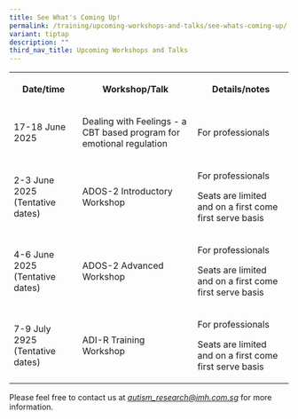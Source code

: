 ```yaml
---
title: See What's Coming Up!
permalink: /training/upcoming-workshops-and-talks/see-whats-coming-up/
variant: tiptap
description: ""
third_nav_title: Upcoming Workshops and Talks
---
```

<table style="minWidth: 75px">
<colgroup>
<col>
<col>
<col>
</colgroup>
<tbody>
<tr>
<th rowspan="1" colspan="1">
<p>Date/time</p>
</th>
<th rowspan="1" colspan="1">
<p>Workshop/Talk</p>
</th>
<th rowspan="1" colspan="1">
<p>Details/notes</p>
</th>
</tr>
<tr>
<td rowspan="1" colspan="1">
<p>17-18 June 2025</p>
</td>
<td rowspan="1" colspan="1">
<p>Dealing with Feelings - a CBT based program for emotional regulation</p>
</td>
<td rowspan="1" colspan="1">
<p>For professionals</p>
</td>
</tr>
<tr>
<td rowspan="1" colspan="1">
<p>2-3 June 2025 (Tentative dates)</p>
</td>
<td rowspan="1" colspan="1">
<p>ADOS-2 Introductory Workshop</p>
</td>
<td rowspan="1" colspan="1">
<p>For professionals</p>
<p></p>
<p>Seats are limited and on a first come first serve basis</p>
</td>
</tr>
<tr>
<td rowspan="1" colspan="1">
<p>4-6 June 2025 (Tentative dates)</p>
</td>
<td rowspan="1" colspan="1">
<p>ADOS-2 Advanced Workshop</p>
</td>
<td rowspan="1" colspan="1">
<p>For professionals</p>
<p></p>
<p>Seats are limited and on a first come first serve basis</p>
</td>
</tr>
<tr>
<td rowspan="1" colspan="1">
<p>7-9 July 2925 (Tentative dates)</p>
</td>
<td rowspan="1" colspan="1">
<p>ADI-R Training Workshop</p>
</td>
<td rowspan="1" colspan="1">
<p>For professionals</p>
<p></p>
<p>Seats are limited and on a first come first serve basis</p>
</td>
</tr>
</tbody>
</table>
<p>Please feel free to contact us at <em><a href="mailto:autism_research@imh.com.sg" rel="noopener noreferrer nofollow" target="_blank">autism_research@imh.com.sg</a> </em>for
more information.</p>